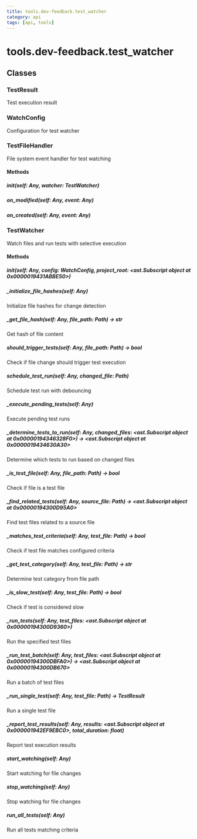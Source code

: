 ```yaml
---
title: tools.dev-feedback.test_watcher
category: api
tags: [api, tools]
---
```


# tools.dev-feedback.test_watcher



## Classes

### TestResult

Test execution result

### WatchConfig

Configuration for test watcher

### TestFileHandler

File system event handler for test watching

#### Methods

##### __init__(self: Any, watcher: TestWatcher)



##### on_modified(self: Any, event: Any)



##### on_created(self: Any, event: Any)



### TestWatcher

Watch files and run tests with selective execution

#### Methods

##### __init__(self: Any, config: WatchConfig, project_root: <ast.Subscript object at 0x0000019431ABBE50>)



##### _initialize_file_hashes(self: Any)

Initialize file hashes for change detection

##### _get_file_hash(self: Any, file_path: Path) -> str

Get hash of file content

##### should_trigger_tests(self: Any, file_path: Path) -> bool

Check if file change should trigger test execution

##### schedule_test_run(self: Any, changed_file: Path)

Schedule test run with debouncing

##### _execute_pending_tests(self: Any)

Execute pending test runs

##### _determine_tests_to_run(self: Any, changed_files: <ast.Subscript object at 0x00000194346328F0>) -> <ast.Subscript object at 0x0000019434630A30>

Determine which tests to run based on changed files

##### _is_test_file(self: Any, file_path: Path) -> bool

Check if file is a test file

##### _find_related_tests(self: Any, source_file: Path) -> <ast.Subscript object at 0x00000194300D95A0>

Find test files related to a source file

##### _matches_test_criteria(self: Any, test_file: Path) -> bool

Check if test file matches configured criteria

##### _get_test_category(self: Any, test_file: Path) -> str

Determine test category from file path

##### _is_slow_test(self: Any, test_file: Path) -> bool

Check if test is considered slow

##### _run_tests(self: Any, test_files: <ast.Subscript object at 0x00000194300D9360>)

Run the specified test files

##### _run_test_batch(self: Any, test_files: <ast.Subscript object at 0x00000194300DBFA0>) -> <ast.Subscript object at 0x00000194300DB670>

Run a batch of test files

##### _run_single_test(self: Any, test_file: Path) -> TestResult

Run a single test file

##### _report_test_results(self: Any, results: <ast.Subscript object at 0x000001942EF9EBC0>, total_duration: float)

Report test execution results

##### start_watching(self: Any)

Start watching for file changes

##### stop_watching(self: Any)

Stop watching for file changes

##### run_all_tests(self: Any)

Run all tests matching criteria

